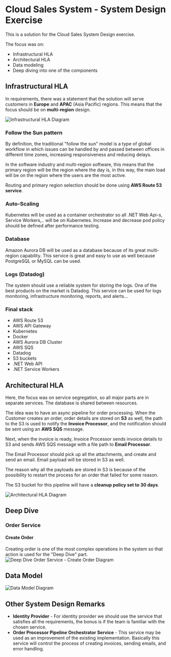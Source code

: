 # Cloud Sales System - System Design Exercise
This is a solution for the Cloud Sales System Design exercise. 

The focus was on:
- Infrastructural HLA
- Architectural HLA
- Data modeling
- Deep diving into one of the components

## Infrastructural HLA
In requirements, there was a statement that the solution will serve customers in **Europe** and **APAC** (Asia Pacific) regions. 
This means that the focus should be on **multi-region** design.

![Infrastructural HLA Diagram](resources/CloudSalesSystem.hla.io-Infrastructure-HLA.drawio.png "Infrastructual HLA Diagram")

### Follow the Sun pattern
By definition, the traditional "follow the sun" model is a type of global workflow in which issues can be handled by and passed between offices in different time zones, increasing responsiveness and reducing delays.

In the software industry and multi-region software, this means that the primary region will be the region where the day is, in this way, the main load will be on the region where the users are the most active.

Routing and primary region selection should be done using **AWS Route 53 service**.

### Auto-Scaling
Kubernetes will be used as a container orchestrator so all .NET Web Api-s, Service Workers,.. will be on Kubernetes. Increase and decrease pod policy should be defined after performance testing.

### Database
Amazon Aurora DB will be used as a database because of its great multi-region capability. This service is great and easy to use as well because PostgreSQL or MySQL can be used.

### Logs (Datadog)
The system should use a reliable system for storing the logs. One of the best products on the market is Datadog. This service can be used for logs monitoring, infrastructure monitoring, reports, and alerts...

### Final stack
- AWS Route 53
- AWS API Gateway
- Kubernetes
- Docker
- AWS Aurora DB Cluster
- AWS SQS
- Datadog
- S3 buckets
- .NET Web API
- .NET Service Workers

## Architectural HLA
Here, the focus was on service segregation, so all major parts are in separate services. The database is shared between resources.

The idea was to have an async pipeline for order processing. When the Customer creates an order, order details are stored on **S3** as well, the path to the S3 is used to notify the **Invoice Processor**, and the notification should be sent using an **AWS SQS** message.

Next, when the invoice is ready, Invoice Processor sends invoice details to S3 and sends AWS SQS message with a file path to **Email Processor**.

The Email Processor should pick up all the attachments, and create and send an email. Email payload will be stored in S3 as well.

The reason why all the payloads are stored in S3 is because of the possibility to restart the process for an order that failed for some reason.

The S3 bucket for this pipeline will have a **cleanup policy set to 30 days**.

![Architectural HLA Diagram](resources/CloudSalesSystem.hla.io-Services-HLA.drawio.png "Architectural HLA Diagram")


## Deep Dive
### Order Service

#### Create Order
Creating order is one of the most complex operations in the system so that action is used for the "Deep Dive" part.
![Deep Dive Order Service - Create Order Diagram](resources/CloudSalesSystem.hla.io-Order-Service-Deep-Dive.drawio.png "Deep Dive Order Service - Create Order Diagram")

## Data Model
![Data Model Diagram](resources/CludSalesSystem_DB.png "Data Model Diagram")

## Other System Design Remarks

- **Identity Provider** - For identity provider we should use the service that satisfies all the requirements, the bonus is if the team is familiar with the chosen service.
- **Order Processor Pipeline Orchestrator Service** - This service may be used as an improvement of the existing implementation. Basically this service will control the process of creating invoices, sending emails, and error handling.
